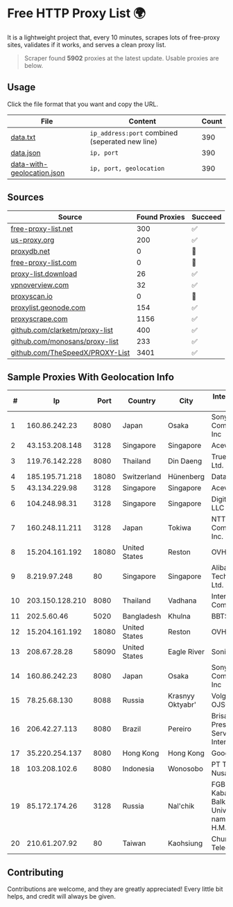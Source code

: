 
# Free HTTP Proxy List 🌍

It is a lightweight project that, every 10 minutes, scrapes lots of free-proxy sites, validates if it works, and serves a clean proxy list.


> Scraper found **5902** proxies at the latest update. Usable proxies are below.

## Usage

Click the file format that you want and copy the URL.


|File|Content|Count|
|----|-------|-----|
|[data.txt](https://raw.githubusercontent.com/themiralay/Proxy-List-World/master/data.txt)|`ip_address:port` combined (seperated new line)|390|
|[data.json](https://raw.githubusercontent.com/themiralay/Proxy-List-World/master/data.json)|`ip, port`|390|
|[data-with-geolocation.json](https://raw.githubusercontent.com/themiralay/Proxy-List-World/master/data-with-geolocation.json)|`ip, port, geolocation`|390|

## Sources

|Source|Found Proxies|Succeed|
|------|-------------|-------|
|[free-proxy-list.net](https://free-proxy-list.net)|300|✅|
|[us-proxy.org](https://www.us-proxy.org)|200|✅|
|[proxydb.net](http://proxydb.net)|0|🚫|
|[free-proxy-list.com](https://free-proxy-list.com/?page=&port=&type%5B%5D=http&type%5B%5D=https&up_time=0&search=Search)|0|🚫|
|[proxy-list.download](https://www.proxy-list.download/HTTP)|26|✅|
|[vpnoverview.com](https://vpnoverview.com/privacy/anonymous-browsing/free-proxy-servers)|32|✅|
|[proxyscan.io](https://www.proxyscan.io)|0|🚫|
|[proxylist.geonode.com](https://proxylist.geonode.com/api/proxy-list?limit=300&page=1&sort_by=lastChecked&sort_type=desc&protocols=http,https)|154|✅|
|[proxyscrape.com](https://api.proxyscrape.com/v2/?request=displayproxies&protocol=http&timeout=10000&country=all&ssl=all&anonymity=all)|1156|✅|
|[github.com/clarketm/proxy-list](https://raw.githubusercontent.com/clarketm/proxy-list/master/proxy-list-raw.txt)|400|✅|
|[github.com/monosans/proxy-list](https://raw.githubusercontent.com/monosans/proxy-list/main/proxies/http.txt)|233|✅|
|[github.com/TheSpeedX/PROXY-List](https://raw.githubusercontent.com/TheSpeedX/PROXY-List/master/http.txt)|3401|✅|


## Sample Proxies With Geolocation Info

|#|Ip|Port|Country|City|Internet Service Provider|
|-|--|----|-------|----|-------------------------|
|1|160.86.242.23|8080|Japan|Osaka|Sony Network Communications Inc|
|2|43.153.208.148|3128|Singapore|Singapore|Aceville Pte.ltd|
|3|119.76.142.228|8080|Thailand|Din Daeng|True Internet Co., Ltd.|
|4|185.195.71.218|18080|Switzerland|Hünenberg|Datasource AG|
|5|43.134.229.98|3128|Singapore|Singapore|Aceville Pte.ltd|
|6|104.248.98.31|3128|Singapore|Singapore|DigitalOcean, LLC|
|7|160.248.11.211|3128|Japan|Tokiwa|NTT PC Communications, Inc.|
|8|15.204.161.192|18080|United States|Reston|OVH SAS|
|9|8.219.97.248|80|Singapore|Singapore|Alibaba (US) Technology Co., Ltd.|
|10|203.150.128.210|8080|Thailand|Vadhana|Internet Thailand Company Ltd|
|11|202.5.60.46|5020|Bangladesh|Khulna|BBTS-NEW|
|12|15.204.161.192|18080|United States|Reston|OVH SAS|
|13|208.67.28.28|58090|United States|Eagle River|SonicNet Inc.|
|14|160.86.242.23|8080|Japan|Osaka|Sony Network Communications Inc|
|15|78.25.68.130|8088|Russia|Krasnyy Oktyabr'|Volga Branch of OJSC MegaFon|
|16|206.42.27.113|8080|Brazil|Pereiro|Brisanet Prestacao De Servicos De Internet Ltda|
|17|35.220.254.137|8080|Hong Kong|Hong Kong|Google LLC|
|18|103.208.102.6|8080|Indonesia|Wonosobo|PT Tidar Lintas Nusa|
|19|85.172.174.26|3128|Russia|Nal'chik|FGBOU VPO Kabardino-Balkarian State University named after H.M.Berbekov|
|20|210.61.207.92|80|Taiwan|Kaohsiung|Chunghwa Telecom Co., Ltd.|



## Contributing

Contributions are welcome, and they are greatly appreciated! Every
little bit helps, and credit will always be given.

